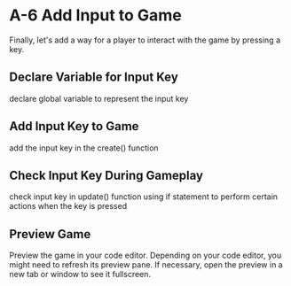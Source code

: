# A-6 Add Input to Game

Finally, let's add a way for a player to interact with the game by pressing a key.

## Declare Variable for Input Key

declare global variable to represent the input key

## Add Input Key to Game

add the input key in the create\(\) function

## Check Input Key During Gameplay

check input key in update\(\) function using if statement to perform certain actions when the key is pressed

## Preview Game

Preview the game in your code editor. Depending on your code editor, you might need to refresh its preview pane. If necessary, open the preview in a new tab or window to see it fullscreen.

